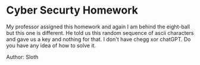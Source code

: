# Cyber Securty Homework

My professor assigned this homework and again I am behind the eight-ball but this one is different. He told us this random sequence of ascii characters and gave us a key and nothing for that. I don't have chegg xor chatGPT. Do you have any idea of how to solve it. 

Author: Sloth
